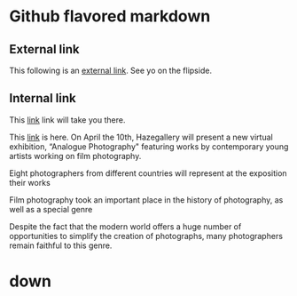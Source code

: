 # Github flavored markdown 

## External link

This following is an [external link](https://source.unsplash.com/user/erondu). See yo on the flipside. 

## Internal link

This [link](#details) link will take you there.

This [link](#down) is here. On April the 10th, Hazegallery will present a new virtual exhibition, “Analogue Photography" featuring works by contemporary young artists working on film photography. 

 

Eight photographers  from different countries will represent at the exposition their works

 

Film photography took an important place in the history of photography, as well as a special genre

Despite the fact that the modern world offers a huge number of opportunities to simplify the creation of photographs, many photographers remain faithful to this genre.

# down 
